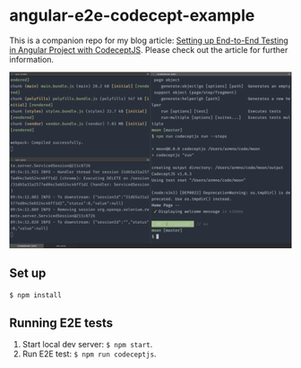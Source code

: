 # angular-e2e-codecept-example

This is a companion repo for my blog article: [Setting up End-to-End Testing in Angular Project with CodeceptJS](https://medium.com/@armno/setting-up-end-to-end-testing-in-angular-project-with-codeceptjs-ac1784de3420).
Please check out the article for further information.

![screenshot](screenshot.png)

## Set up

```sh
$ npm install
```

## Running E2E tests

1. Start local dev server: `$ npm start`.
2. Run E2E test: `$ npm run codeceptjs`.
